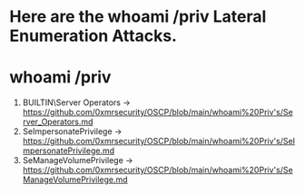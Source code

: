 # Here are the whoami /priv  Lateral Enumeration  Attacks.

# whoami /priv
1. BUILTIN\Server Operators ->
https://github.com/0xmrsecurity/OSCP/blob/main/whoami%20Priv's/Server_Operators.md
2. SeImpersonatePrivilege   ->
https://github.com/0xmrsecurity/OSCP/blob/main/whoami%20Priv's/SeImpersonatePrivilege.md
3. SeManageVolumePrivilege  ->
https://github.com/0xmrsecurity/OSCP/blob/main/whoami%20Priv's/SeManageVolumePrivilege.md
